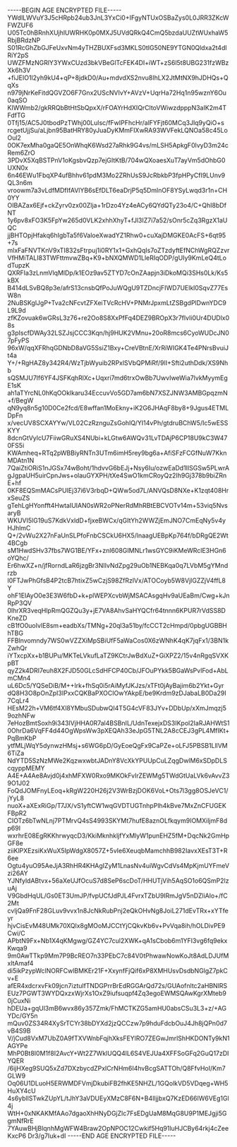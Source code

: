 -----BEGIN AGE ENCRYPTED FILE-----
YWdlLWVuY3J5cHRpb24ub3JnL3YxCi0+IFgyNTUxOSBaZys0L0JRR3ZKcWFWZUF6
U05Tc0hBRnhXUjhlUWRHK0p0MXJ5UVdQRkQ4CmQ5bzdaUUZtWUxhaW5RbjBRdzNP
S01RcGhZbGJFeUxvNm4yTHZBUXFsd3MKLS0tIG50NE9YTGN0Qldxa2t4dlRiY2pS
UWZFMzNGRlY3YWxCUzd3bkVBeGlTcFEK4DI+iWT+zS6l5t8UBG231fzWBzXk6h3V
+fiJEIO1l2yh9kU4+qP+8jdkD0/Au+mdvdXS2nvu8IhLX2JtMtNX9hJDHQs+QqXs
n979jNrKeFitdQGVZO6F7Gnx2UScNVIvY+AVzV+UqrHa72Hq1n95wznY6Ou0aqSO
KIWWmb2/gkRRQbBtHtSbQpxX/rFOAYrHdXIQrCltoVWiwzdpppN3aIK2m4TFdfTG
0Tfj15/AC5J0tbodPzTWhj00Lulsc/fFwIPFhcHr/alFYFjt60MCq3Jlq9yQiO+s
rcgetUjjSu/aLjbn95BatHRY80yJuaDyKMmFIXwRA93WVFekLQNOa58c45LoOul2
0OK7exMha0gaQE5OnWhqK6Wsd27aRhk9G4vs/mLSH5ApkgF0lvyD3m24cRem6ZrO
3PDvX5XqBSTPnV1oKgsbvQzp7ejGItKtB/704wQXoaesXuT7ayVm5dOhbG0UXN0x
6n46EWu1FbqXP4ufBhhv61pdM3Mo2ZRhUsS9JcRbkbP3fpHPyCfI9LUnv9QL3n6m
vroowm7a3vLdfMDfIfAVlYB6sEfDLT6eaDrjP5q5DmlnOF8YSyLwqd3r1n+CH0YY
OIBAZax6Ejf+ckZyrv0zx00Zlja+1rDzo4Yz4eACy6QYdQTy23o4/C+QhI8bDfNT
1y6pv8xFO3K5FpYw265d0VLK2xhhXhyT+fJl3IZ7i7a52/sOnr5cZq3RgzX1aUQC
jjBHTOpjHfakq6hIgbTa5f6ValoeXwadYZ1Rhw0+cuXajDMGKE0AcFS+6qt95+7s
mlxFaFNVTKnV9xTI832sFtrpuj1i0RY1x1+GxhQqIs7oZTzdyftEfNChWgRQZzvr
VfHMiTALI83TWFttmvwZBq+K9+bNXQMWD1LleRIqODP/gUIy9KmLeQ4tLodTupzK
QXRFIa3zLnmVlqMlDp/k1EOz9av5ZTYD7cOnZAapjn3iDkoMQi3SHs0Lk/Ks5kBX
B414dLSvBQ8p3e/afrS13cnsbQfPoJuWQgU9TZDncjFIWD7UElkl0SqvZ77EsW8n
2NuBSKglJgP+Tva2cNFcvtZFXeiTVcRcHV+PNMrJpxmLtZSBgdPlDwnYDC9L9L9d
zfKZovuak6wGRsL3z76+re2Oo8S8XxPfFq4DEZ9BROpX3r7flvIi0Ur4DUDlx08s
g3pIscfDWAy32LSZJsjCCC3Kqn/hj9HUK2VMnu+20oR8mcs6CyoWUDcJN07pFyPS
96xW/qqXFRhqGDNbD8aVG5SsiZ1Bxy+CreVBtnE/XrRiWIGK4Te4PNrsBvuiJt4a
Y+/+RgHAZ8y342R4/WzTjbWyuib2RPxlSVbQPMiRf/9lI+Sfti2uthDdk/XS9Nhb
sQSMJU7lf6YF4JSFKqhRlXc+Uqxri7md6trxOwBb7UwvIweWia7lvkMyymEgE1sK
ah1aTYrcNL0hKqOOklkaru34EccuvVo5GD7am6bN7XSZJNW3AMBGpqzmN+f/BegW
qN9yq8n5g10D0Ce2fcd/E8wffan1MoEkny+iK2G6JHAqF8by8+9Jgus4ETMLDpFn
x/vecUV8SCXAYYw/VL02CzRznguZsGohIQ/YI14vPh/gtdruBChW5/Ic5wESSKYY
8dcnGtVylcU7FiiwGRuXS4NUbi+kLGtw6AWQv31LvTDAjP6CP18U9kC3W470FS5i
KWAmheq+RTq2pWBBiyRNTn3UTm6imH5rey9bg6a+AfiSFzFCGfNuW7KknMDAtn1N
7QaiZtiORiS1nJGSx74wBoht/1hdvvG6bEJj+Nsy6Iu/ozwEaDd1lISGSw5PLwrA
gJgpaUH5uirCpnJws+olauGYXPH/tXe4SwO1kmCRoyQz2Ih9Gj378b9biZRnE+hf
0KF8EQSmMACsPUIEj37i6V3rbqD+QWw5od7L/ANVQsD8NXe+K1zqt408HrxSeuZS
gTehLgHYonfft4HwtaIUIAN0sWR2oPNerRdMhRBtEBCVOTv14m+53viq5NvsaryB
WKUVI5lG19uS7KdkVxldD+fjxeBWCx/qGItYh2WWZjEmJNO7CmEqNy5v4yHJhlmC
Q+/2vWu2X27nFaUnSLPfoFnbCSCkU6HX5/lnaagUEBpKp764f/bDRgQE2Wt4BCgb
sM1HwdSHv37fbs7WG1BE/YFx+znl608GIMNLr1wsGYC9iKMeWRclE3HGn6oYQhc/
Er6hwXZ+n/jfRorndLaR6jzgBr3NIIvNdZpg29uOb1NEBKqa0q7LVbM5gYMndrzb
l0FTJwPhGfsB4P2tcB7htixZ5wCzjS98ZfRzlVx/ATOCoyb5W8VjlGZZjV4ffL8Y
ohF1EIAyO0e3E3W6fbD+k+plWEPXcvbWjMSACAsgqHv9aUEaBm/Cwg+kJnRpP3QV
0lhrXR3veqHlpRmQGZQu3y+jE7VA8AhvSaHYQCfr64tnnn6KPUR7rVdSS8DKneZD
cB1fO0uoIvlE8sm+eadbXs/TMNg+20ql3a51by/fcCCT2cHmpd/0pbgUGBBHhTBG
FFBlnvomndy7WS0wVZZXiMpSBiUfF5aWaCos0X6zWNhK4qK7jqFx1/3BN1kZwhQr
iYTxcpXx+b1BUPu/MKTeLVkufLaTZ9KCtrJwBdXuZ+GiXPZ2/15v4nRgqSVXKpBT
qyZ2k4DRI7euh8X2FJD50GLcSdHFCP40Cb/JFOuPYkk5BGaWsPvlFod+AbLmCMn4
uL6Dc5/YQSeDiB/M++lrk+fhSq0i5rAiMyfJKJzs/xTFt0jAyBajim6b2Ykt+Gyr
dQ8H3O8pOnZpI3IPxxCQKBaPXOCIOwYAkpE/be9Krdm9zDJabaLB0Da29I7CqLr4
HEsM22h+VM6tf4Xl8YMbuSDubwQI4T5G4cVF83JYv+DDbUp/xXmJmqzj59ozhNFw
7eHozBmtSoxh9i343IVjHHA0R7al4BSBnIL/UdnTexejxDS3IKpol2IaRJAHWtS1
0OhrDa6VqFF4d44OgWpsWw3pXEQAh33eJpG5TNL2A8cCEJ3gPL4MfIKt+PqBmKbP
ytfMLjWqY5dynwzHMsj+s6WG6pD/GyEoeQgFx9CaPZe+oLFJ5PBSB1LllVM6TiZa
NdYTD5SzNzMWe2KqzwxwbtJADnY8VcXkYPUUpCuLZqgDwlM6xSDpDLScqyppMEMY
A4E+A4Ae8Avjd0j4xhMFXW0Rxo9MKOkFvIrZEWMg5TWdGtUaLVk6vAvvZ39O1J02
FoQdJOMFnyLEoq+kRgW220H26j2V3WrBzjDOK6VoL+Ots7l3gg8OSJeVC1/jYyL8
nuoX+aXExRiGp/T7JX/vS1yftCW1wqGVDTUGTnhpPlh4kBve7MxZnCFUGEKFBpR2
CIOTz6bTwNLnj7PTMrvQ4sS4993SKYMt7hufE8aznOLfkqym9IOMXiljmF8dp69l
wxrhrE08EgRKKhrwyqcD3/KkiMknhkljfYxMlyW1punEHZ5fM+DqcNk2GmHpGF8e
ziiKlPXEzsiKxWuX5IpWdgX8057Z+5vIe6XeuqbMamchhB982IavxXEsT3T+R6ee
Ogtu4yuO95AeJjA3RhHR4KHAgIZyM1LnasNv4uiWgvCdVs4MpKjmUYFmeVzi26AY
YJNfyldABtvx+56aXeUJfOcuS7d8SeP6scDoT/HHUTjVih5AqSO1o6QSmP2lzuAj
V9GbdHqUL/Gs0ET3UmJP/fvpUCfJdPJL4FvrxTZbU9IRmJgV5nDZliAlo+/fC2Mt
cvljQa9FnF28GLuv9vvx1n8JcNkRubPnj2eQkOHvNg8JoiL271dEvTRx+xYTfeyr
hjvCisEvM48UMk70XQlx8gMOoMJCCtYjCQkvKb6v+PvVqa8ih/hOLDivPE9Cwi/C
APbtN9Fx+Nb1X4qKMgwg/GZ4YC7cul2XWK+qA1sCbob6m1YFI3vg6fq9ekxKwqa9
9m0AwTTkp9Mm7P9BcREO7n33PEbC7c84V0tPhwawNowKoJt8AdLDJUfMxltAmaf4
di5ikPzypWclNORFCwlBMKEr21F+XxynfFjQif6xP8XMHUsvDsdbNGlgZ7pkCv+E
afER4xdcrxvFk09jcn7iztulfTNDGPrrBrEdRGGArQd72s/GUAofnltc2aHBNlRS
EUz7PGWT3WYDQxzxWjrXs1OxZ9iufsuqpf4Zq3egoEWMSQAwKgrXMteb90jCuxNi
hDEUa+gqUl3mB6wvx86y357Zmk/FhMCTKZG5amHU0absCSu3L3+z/+AGYDc/GY5n
mQuv0ZS34R4XySrTCYr38bDYXd2jzQCCzw7p9hduFdcbOuJ4Jh8jQPn0d7vB4S9B
V/jCud8VxM7UbZ0A9fTXVWnbFqjhXksFEYlRO7ZEGwJmrlShHKDONTy9kN1AGYPe
MhP0Bt8I0M1f8I2AvcY+Wt2Z7WklUQQ4lL6S4VEJUa4XFFSoGFq2GuQ17zDIYQER
/6ijHXeg9SUQ5xZd7DXzbycdZPxICrNHm6I4hvBcgSATTOh/Q8FfvHoI/Km7GLW9
Oq06U1DLuoH5ERWMDFVmjDkubiFB2fhKE5NHZL/1GQolkVD5VDqeg+WH5HuXY4cU
4s6ybllSTwkZUpYL/tJhY3aVDUEyXMzC8F6N+B4IljjbxQ7KzED66lW6VEg1Gl4j
WtH+0xNKAKMfAAo7dgaoXhHNyDGjZlc7FsEDgUaM8MqG8U9P1MEJgji5GgmNfRrE
7YAuwBHjBlqnhMgWFW4Braw2OpNPOC12Cwkif5Hq91luHJCBy64rkj4cZeeKxcP6
Dr3/g7Iuk+dI
-----END AGE ENCRYPTED FILE-----
